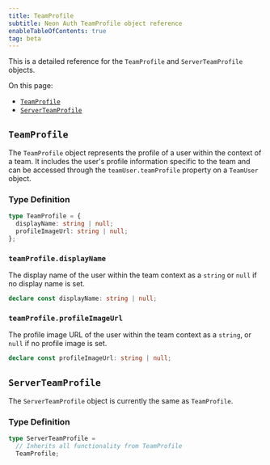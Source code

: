```yaml
---
title: TeamProfile
subtitle: Neon Auth TeamProfile object reference
enableTableOfContents: true
tag: beta
---
```


This is a detailed reference for the `TeamProfile` and `ServerTeamProfile` objects.

On this page:

- [`TeamProfile`](#teamprofile)
- [`ServerTeamProfile`](#serverteamprofile)

## `TeamProfile`

The `TeamProfile` object represents the profile of a user within the context of a team. It includes the user's profile information specific to the team and can be accessed through the `teamUser.teamProfile` property on a `TeamUser` object.

### Type Definition

```typescript
type TeamProfile = {
  displayName: string | null;
  profileImageUrl: string | null;
};
```

### `teamProfile.displayName`

The display name of the user within the team context as a `string` or `null` if no display name is set.

```typescript
declare const displayName: string | null;
```

### `teamProfile.profileImageUrl`

The profile image URL of the user within the team context as a `string`, or `null` if no profile image is set.

```typescript
declare const profileImageUrl: string | null;
```

## `ServerTeamProfile`

The `ServerTeamProfile` object is currently the same as `TeamProfile`.

### Type Definition

```typescript
type ServerTeamProfile =
  // Inherits all functionality from TeamProfile
  TeamProfile;
```
